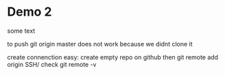 # Demo 2

some text

to push 
git origin master does not work because we didnt clone it

create connenction
easy:
create empty repo on github
then
git remote add origin SSH/
check
git remote -v
